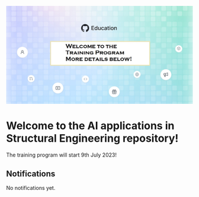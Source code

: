 ![Welcome to the AI applications in Structural Engineering repository](https://github.com//Ahmed-A-Torky/BUE-AI-Structural-Engineering-Beginner/blob/main/tr1.jpg?raw=true)

# Welcome to the  AI applications in Structural Engineering repository! 

The training program will start 9th July 2023!

## Notifications
No notifications yet.
